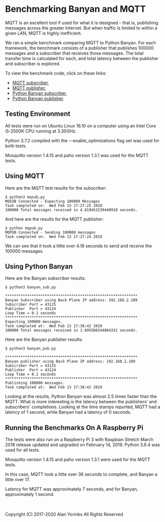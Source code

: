 # Benchmarking Banyan and MQTT

MQTT is an excellent tool if used for what it is designed - that is, publishing messages across the greater Internet.
But when traffic is limited to within a given LAN, MQTT is highly inefficient.

We ran a simple benchmark comparing MQTT to Python Banyan.
For each framework, the benchmark consists of a publisher that publishes 100000 messages and a subscriber that receives those messages.
The total transfer time is calculated for each, and total latency between the publisher and subscriber is explored.

To view the benchmark code, click on these links:

* [MQTT subscriber](https://github.com/MrYsLab/python_banyan/blob/master/python_banyan/performance_comparison/mqsub.py),
* [MQTT publisher](https://github.com/MrYsLab/python_banyan/blob/master/python_banyan/performance_comparison/mqpub.py),
* [Python Banyan subscriber](https://github.com/MrYsLab/python_banyan/blob/master/python_banyan/performance_comparison/banyan_sub.py),
* [Python Banyan publisher](https://github.com/MrYsLab/python_banyan/blob/master/python_banyan/performance_comparison/banyan_pub.py).

## Testing Environment
All tests were run on Ubuntu Linux 18.10 on a computer using
an Intel Core i5-2500K CPU running at 3.30GHz.

Python 3.7.2 compiled with the --enable_optimizations flag set was used for both
tests.

Mosquitto version 1.4.15 and paho version 1.3.1 was used for the MQTT tests.

## Using MQTT


Here are the MQTT test results for the subscriber:
```
$ python3 mqsub.py
MQSUB Connected - Expecting 100000 Messages
Task completed on:  Wed Feb 13 17:27:25 2019
100000 Total messages received in 4.819453239440918 seconds.
```

And here are the results for the MQTT publisher:
```
$ python mqpub.py
MQPUB Connected - Sending 100000 messages
Task completed on:  Wed Feb 13 17:27:24 2019

```

We can see that it took a little over 4.18 seconds to send and receive the 100000 messages.

## Using Python Banyan



Here are the Banyan subscriber results:

```
$ python3 banyan_sub.py

************************************************************
Banyan Subscriber using Back Plane IP address: 192.168.2.189
Subscriber Port = 43125
Publisher  Port = 43124
Loop Time = 0.1 seconds
************************************************************
Expecting 100000 messages.
Task completed at:  Wed Feb 13 17:38:42 2019
100000 Total messages received in 1.695580244064331 seconds.
```

Here are the Banyan publisher results:

```
$ python3 banyan_pub.py

************************************************************
Banyan publisher using Back Plane IP address: 192.168.2.189
Subscriber Port = 43125
Publisher  Port = 43124
Loop Time = 0.1 seconds
************************************************************
Publishing 100000 messages.
Task completed at:  Wed Feb 13 17:38:42 2019

```

Looking at the results, Python Banyan was almost 2.5 times faster than the MQTT.
What is more interesting is the latency between the publishers' and subscribers' completions.
Looking at the time stamps reported, MQTT had a latency of 1 second, while Banyan had a latency of 0 seconds.

## Running the Benchmarks On A Raspberry Pi

The tests were also run on a Raspberry Pi 3 with Raspbian Stretch March 2018 release
updated and upgraded on February 14, 2019.
Python 3.6.4 was used for all tests.

Mosquitto version 1.4.15 and paho version 1.3.1 were used for the MQTT tests.

In this case, MQTT took a little over 36 seconds to complete, and Banyan a little over 17.

Latency for MQTT was approximately 7 seconds, and for Banyan, approximately 1 second. 

<br>
<br>
Copyright (C) 2017-2020 Alan Yorinks All Rights Reserved